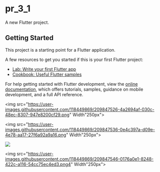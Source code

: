 # pr_3_1

A new Flutter project.

## Getting Started

This project is a starting point for a Flutter application.

A few resources to get you started if this is your first Flutter project:

- [Lab: Write your first Flutter app](https://docs.flutter.dev/get-started/codelab)
- [Cookbook: Useful Flutter samples](https://docs.flutter.dev/cookbook)

For help getting started with Flutter development, view the
[online documentation](https://docs.flutter.dev/), which offers tutorials,
samples, guidance on mobile development, and a full API reference.


<img src="https://user-images.githubusercontent.com/118449869/209847526-4a2694af-030c-48ec-8307-947e8200cf29.png" Width"250px">

<img src="https://user-images.githubusercontent.com/118449869/209847536-0e4c397a-d09e-4e78-aa17-27f6a92a9a16.png" Width"250px">

<img src="https://user-images.githubusercontent.com/118449869/209847540-b31faf6d-53b1-4593-a5ab-3ba3a4139f2e.png">

<img src="https://user-images.githubusercontent.com/118449869/209847546-0176a0e1-8248-422c-a116-54cc75ec4ed3.png4" Width"250px">




